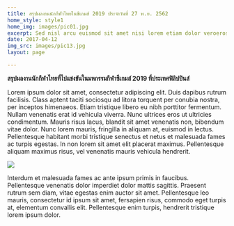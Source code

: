 ```yaml
---
title: สรุปผลงานนักกีฬาไทยในซีเกมส์ 2019 ประจำวันที่ 27 พ.ย. 2562
home_style: style1
home_img: images/pic01.jpg
excerpt: Sed nisl arcu euismod sit amet nisi lorem etiam dolor veroeros et feugiat.
date: 2017-04-12
img_src: images/pic13.jpg
layout: page

---
```

**สรุปผลงานนักกีฬาไทยที่ไปแข่งขันในมหกรรมกีฬาซีเกมส์ 2019 ที่ประเทศฟิลิปปินส์**

Lorem ipsum dolor sit amet, consectetur adipiscing elit. Duis dapibus rutrum facilisis. Class aptent taciti sociosqu ad litora torquent per conubia nostra, per inceptos himenaeos. Etiam tristique libero eu nibh porttitor fermentum. Nullam venenatis erat id vehicula viverra. Nunc ultrices eros ut ultricies condimentum. Mauris risus lacus, blandit sit amet venenatis non, bibendum vitae dolor. Nunc lorem mauris, fringilla in aliquam at, euismod in lectus. Pellentesque habitant morbi tristique senectus et netus et malesuada fames ac turpis egestas. In non lorem sit amet elit placerat maximus. Pellentesque aliquam maximus risus, vel venenatis mauris vehicula hendrerit.

![](https://www.thairath.co.th/media/dFQROr7oWzulq5FZYjufIeW9BZY3X6spPCnze29whfGQt1GmMC5gNUriF3AVPhR0Xtp.webp)  
  
Interdum et malesuada fames ac ante ipsum primis in faucibus. Pellentesque venenatis dolor imperdiet dolor mattis sagittis. Praesent rutrum sem diam, vitae egestas enim auctor sit amet. Pellentesque leo mauris, consectetur id ipsum sit amet, fersapien risus, commodo eget turpis at, elementum convallis elit. Pellentesque enim turpis, hendrerit tristique lorem ipsum dolor.